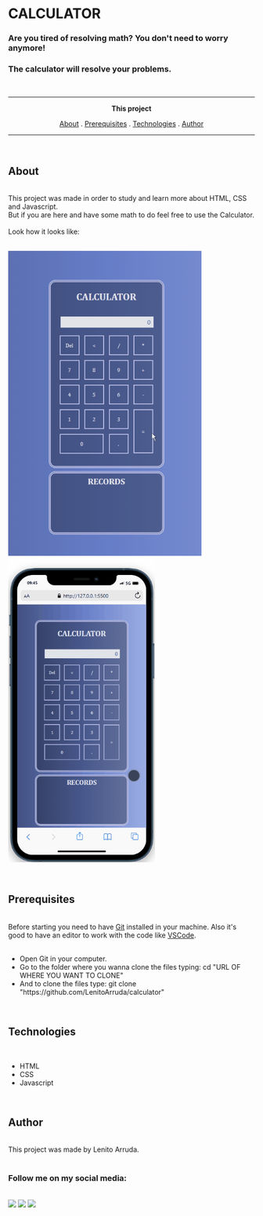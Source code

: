<h1>CALCULATOR</h1>

<h3>Are you tired of resolving math? You don't need to worry anymore!</h3>
<h3>The calculator will resolve your problems.</h3><br>
<hr>
<p align="center"><b>This project</b></p>
<p align="center">
  <a href="#about">About</a> . 
  <a href="#prerequisites">Prerequisites</a> . 
  <a href="#technologies">Technologies</a> . 
  <a href="#author">Author</a>
</p>
<hr>
<br>

<h2>About</h2>
<br>
This project was made in order to study and learn more about HTML, CSS and Javascript.
<br>
But if you are here and have some math to do feel free to use the Calculator.
<br><br>
Look how it looks like:
<br><br>
<p>
<img width=395px alt="Readme-pc" title="Readme-pc" src="./github/pc-gif.gif" />
&nbsp;&nbsp;&nbsp;&nbsp;&nbsp;&nbsp;&nbsp;&nbsp;&nbsp;&nbsp;
<img width=300px alt="Readme-cel" title="Readme-cel" src="./github/cel-gif.gif" />
</p>
<br>

<h2>Prerequisites</h2>
<br>
Before starting you need to have <a href="https://git-scm.com/downloads">Git</a> installed in your machine. 
Also it's good to have an editor to work with the code like <a href="https://code.visualstudio.com/">VSCode</a>.
<br><br>
<ul>
<li>Open Git in your computer.</li>
<li>Go to the folder where you wanna clone the files typing: cd "URL OF WHERE YOU WANT TO CLONE"</li>
<li>And to clone the files type: git clone "https://github.com/LenitoArruda/calculator"</li>
</ul>
<br>

<h2>Technologies</h2>
<br>
<ul>
<li>HTML</li>
<li>CSS</li>
<li>Javascript</li>
</ul>
<br>

<h2>Author</h2>
<br>
This project was made by Lenito Arruda. 
<br><br>
<h3>Follow me on my social media:</h3>
<br>
<a href="https://www.facebook.com/lenito.arruda" target="_blank"><img src="https://img.shields.io/badge/Facebook-1877F2?style=for-the-badge&logo=facebook&logoColor=white" target="_blank"></a>
<a href="https://www.instagram.com/lenitoarruda/" target="_blank"><img src="https://img.shields.io/badge/Instagram-E4405F?style=for-the-badge&logo=instagram&logoColor=white" target="_blank"></a>
<a href="https://www.linkedin.com/in/lenito-arruda-0065526a/" target="_blank"><img src="https://img.shields.io/badge/-LinkedIn-%230077B5?style=for-the-badge&logo=linkedin&logoColor=white" target="_blank"></a>
